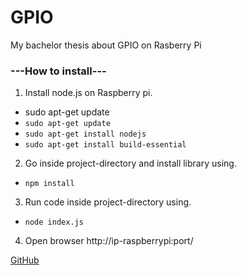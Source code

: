 # GPIO

My bachelor thesis about GPIO on Rasberry Pi

### ---How to install---

1. Install node.js on Raspberry pi.
- sudo apt-get update
- `sudo apt-get update`
- `sudo apt-get install nodejs`
- `sudo apt-get install build-essential`

2. Go inside project-directory and install library using.
- `npm install`

3. Run code inside project-directory using.
- `node index.js`


4. Open browser
http://ip-raspberrypi:port/


[GitHub](http://github.com/chalupka95)


